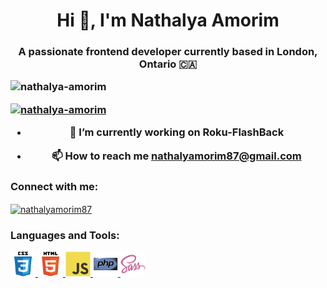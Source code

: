 <h1 align="center">Hi 👋, I'm Nathalya Amorim</h1>
<h3 align="center">A passionate frontend developer currently based in London, Ontario 🇨🇦<p align="left"> <img src="https://komarev.com/ghpvc/?username=nathalya-amorim&label=Profile%20views&color=0e75b6&style=flat" alt="nathalya-amorim" /> </p>

<p align="left"> <a href="https://github.com/ryo-ma/github-profile-trophy"><img src="https://github-profile-trophy.vercel.app/?username=nathalya-amorim" alt="nathalya-amorim" /></a> </p>

- 🔭 I’m currently working on **Roku-FlashBack**

- 📫 How to reach me **nathalyamorim87@gmail.com**

<h3 align="left">Connect with me:</h3>
<p align="left">
<a href="https://instagram.com/nathalyamorim87" target="blank"><img align="center" src="https://raw.githubusercontent.com/rahuldkjain/github-profile-readme-generator/master/src/images/icons/Social/instagram.svg" alt="nathalyamorim87" height="30" width="40" /></a>
</p>

<h3 align="left">Languages and Tools:</h3>
<p align="left"> <a href="https://www.w3schools.com/css/" target="_blank" rel="noreferrer"> <img src="https://raw.githubusercontent.com/devicons/devicon/master/icons/css3/css3-original-wordmark.svg" alt="css3" width="40" height="40"/> </a> <a href="https://www.w3.org/html/" target="_blank" rel="noreferrer"> <img src="https://raw.githubusercontent.com/devicons/devicon/master/icons/html5/html5-original-wordmark.svg" alt="html5" width="40" height="40"/> </a> <a href="https://developer.mozilla.org/en-US/docs/Web/JavaScript" target="_blank" rel="noreferrer"> <img src="https://raw.githubusercontent.com/devicons/devicon/master/icons/javascript/javascript-original.svg" alt="javascript" width="40" height="40"/> </a> <a href="https://www.php.net" target="_blank" rel="noreferrer"> <img src="https://raw.githubusercontent.com/devicons/devicon/master/icons/php/php-original.svg" alt="php" width="40" height="40"/> </a> <a href="https://sass-lang.com" target="_blank" rel="noreferrer"> <img src="https://raw.githubusercontent.com/devicons/devicon/master/icons/sass/sass-original.svg" alt="sass" width="40" height="40"/> </a> </p>


